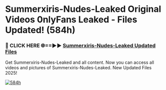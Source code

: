 # Summerxiris-Nudes-Leaked Original Videos 0nlyFans Leaked - Files Updated! (584h)

<h3>🔴 CLICK HERE 🌐==►► <a href="https://tinyurl.com/yrmya6cz" rel="nofollow">Summerxiris-Nudes-Leaked Updated Files</a></h3>

Get Summerxiris-Nudes-Leaked and all content. Now you can access all videos and pictures of Summerxiris-Nudes-Leaked. New Updated Files 2025!

[![584h](https://i.imgur.com/FMdXYCs.gif)](https://tinyurl.com/yrmya6cz)
